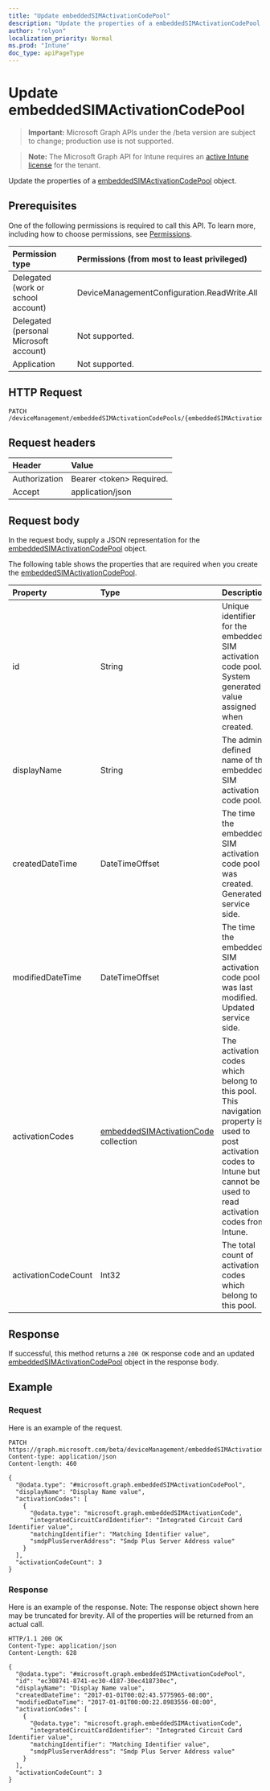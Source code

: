 ```yaml
---
title: "Update embeddedSIMActivationCodePool"
description: "Update the properties of a embeddedSIMActivationCodePool object."
author: "rolyon"
localization_priority: Normal
ms.prod: "Intune"
doc_type: apiPageType
---
```


# Update embeddedSIMActivationCodePool

> **Important:** Microsoft Graph APIs under the /beta version are subject to change; production use is not supported.

> **Note:** The Microsoft Graph API for Intune requires an [active Intune license](https://go.microsoft.com/fwlink/?linkid=839381) for the tenant.

Update the properties of a [embeddedSIMActivationCodePool](../resources/intune-esim-embeddedsimactivationcodepool.md) object.

## Prerequisites
One of the following permissions is required to call this API. To learn more, including how to choose permissions, see [Permissions](/graph/permissions-reference).

|Permission type|Permissions (from most to least privileged)|
|:---|:---|
|Delegated (work or school account)|DeviceManagementConfiguration.ReadWrite.All|
|Delegated (personal Microsoft account)|Not supported.|
|Application|Not supported.|

## HTTP Request
<!-- {
  "blockType": "ignored"
}
-->
``` http
PATCH /deviceManagement/embeddedSIMActivationCodePools/{embeddedSIMActivationCodePoolId}
```

## Request headers
|Header|Value|
|:---|:---|
|Authorization|Bearer &lt;token&gt; Required.|
|Accept|application/json|

## Request body
In the request body, supply a JSON representation for the [embeddedSIMActivationCodePool](../resources/intune-esim-embeddedsimactivationcodepool.md) object.

The following table shows the properties that are required when you create the [embeddedSIMActivationCodePool](../resources/intune-esim-embeddedsimactivationcodepool.md).

|Property|Type|Description|
|:---|:---|:---|
|id|String|Unique identifier for the embedded SIM activation code pool. System generated value assigned when created.|
|displayName|String|The admin defined name of the embedded SIM activation code pool.|
|createdDateTime|DateTimeOffset|The time the embedded SIM activation code pool was created. Generated service side.|
|modifiedDateTime|DateTimeOffset|The time the embedded SIM activation code pool was last modified. Updated service side.|
|activationCodes|[embeddedSIMActivationCode](../resources/intune-esim-embeddedsimactivationcode.md) collection|The activation codes which belong to this pool. This navigation property is used to post activation codes to Intune but cannot be used to read activation codes from Intune.|
|activationCodeCount|Int32|The total count of activation codes which belong to this pool.|



## Response
If successful, this method returns a `200 OK` response code and an updated [embeddedSIMActivationCodePool](../resources/intune-esim-embeddedsimactivationcodepool.md) object in the response body.

## Example

### Request
Here is an example of the request.
``` http
PATCH https://graph.microsoft.com/beta/deviceManagement/embeddedSIMActivationCodePools/{embeddedSIMActivationCodePoolId}
Content-type: application/json
Content-length: 460

{
  "@odata.type": "#microsoft.graph.embeddedSIMActivationCodePool",
  "displayName": "Display Name value",
  "activationCodes": [
    {
      "@odata.type": "microsoft.graph.embeddedSIMActivationCode",
      "integratedCircuitCardIdentifier": "Integrated Circuit Card Identifier value",
      "matchingIdentifier": "Matching Identifier value",
      "smdpPlusServerAddress": "Smdp Plus Server Address value"
    }
  ],
  "activationCodeCount": 3
}
```

### Response
Here is an example of the response. Note: The response object shown here may be truncated for brevity. All of the properties will be returned from an actual call.
``` http
HTTP/1.1 200 OK
Content-Type: application/json
Content-Length: 628

{
  "@odata.type": "#microsoft.graph.embeddedSIMActivationCodePool",
  "id": "ec308741-8741-ec30-4187-30ec418730ec",
  "displayName": "Display Name value",
  "createdDateTime": "2017-01-01T00:02:43.5775965-08:00",
  "modifiedDateTime": "2017-01-01T00:00:22.8983556-08:00",
  "activationCodes": [
    {
      "@odata.type": "microsoft.graph.embeddedSIMActivationCode",
      "integratedCircuitCardIdentifier": "Integrated Circuit Card Identifier value",
      "matchingIdentifier": "Matching Identifier value",
      "smdpPlusServerAddress": "Smdp Plus Server Address value"
    }
  ],
  "activationCodeCount": 3
}
```





